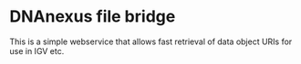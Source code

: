 # DNAnexus file bridge

This is a simple webservice that allows fast retrieval of data object URIs for use in IGV etc.

